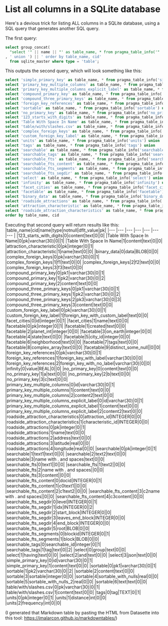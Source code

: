 # List all columns in a SQLite database

Here's a devious trick for listing ALL columns in a SQLite database, using a SQL query that generates another SQL query.

The first query:

```sql
select group_concat(
  "select '" || name || "' as table_name, * from pragma_table_info('" || name || "')"
, ' union ') || ' order by table_name, cid'
  from sqlite_master where type = 'table';
```
This outputs the second query, which will look something like this:
```sql
select 'simple_primary_key' as table_name, * from pragma_table_info('simple_primary_key') union
select 'primary_key_multiple_columns' as table_name, * from pragma_table_info('primary_key_multiple_columns') union
select 'primary_key_multiple_columns_explicit_label' as table_name, * from pragma_table_info('primary_key_multiple_columns_explicit_label') union
select 'compound_primary_key' as table_name, * from pragma_table_info('compound_primary_key') union
select 'compound_three_primary_keys' as table_name, * from pragma_table_info('compound_three_primary_keys') union
select 'foreign_key_references' as table_name, * from pragma_table_info('foreign_key_references') union
select 'sortable' as table_name, * from pragma_table_info('sortable') union
select 'no_primary_key' as table_name, * from pragma_table_info('no_primary_key') union
select '123_starts_with_digits' as table_name, * from pragma_table_info('123_starts_with_digits') union
select 'Table With Space In Name' as table_name, * from pragma_table_info('Table With Space In Name') union
select 'table/with/slashes.csv' as table_name, * from pragma_table_info('table/with/slashes.csv') union
select 'complex_foreign_keys' as table_name, * from pragma_table_info('complex_foreign_keys') union
select 'custom_foreign_key_label' as table_name, * from pragma_table_info('custom_foreign_key_label') union
select 'units' as table_name, * from pragma_table_info('units') union
select 'tags' as table_name, * from pragma_table_info('tags') union
select 'searchable' as table_name, * from pragma_table_info('searchable') union
select 'searchable_tags' as table_name, * from pragma_table_info('searchable_tags') union
select 'searchable_fts' as table_name, * from pragma_table_info('searchable_fts') union
select 'searchable_fts_content' as table_name, * from pragma_table_info('searchable_fts_content') union
select 'searchable_fts_segments' as table_name, * from pragma_table_info('searchable_fts_segments') union
select 'searchable_fts_segdir' as table_name, * from pragma_table_info('searchable_fts_segdir') union
select 'select' as table_name, * from pragma_table_info('select') union
select 'infinity' as table_name, * from pragma_table_info('infinity') union
select 'facet_cities' as table_name, * from pragma_table_info('facet_cities') union
select 'facetable' as table_name, * from pragma_table_info('facetable') union
select 'binary_data' as table_name, * from pragma_table_info('binary_data') union
select 'roadside_attractions' as table_name, * from pragma_table_info('roadside_attractions') union
select 'attraction_characteristic' as table_name, * from pragma_table_info('attraction_characteristic') union
select 'roadside_attraction_characteristics' as table_name, * from pragma_table_info('roadside_attraction_characteristics')
order by table_name, cid
```
Executing that second query will return results like this:
|table_name|cid|name|type|notnull|dflt_value|pk|
|--- |--- |--- |--- |--- |--- |--- |
|123_starts_with_digits|0|content|text|0||0|
|Table With Space In Name|0|pk|varchar(30)|0||1|
|Table With Space In Name|1|content|text|0||0|
|attraction_characteristic|0|pk|integer|0||1|
|attraction_characteristic|1|name|text|0||0|
|binary_data|0|data|BLOB|0||0|
|complex_foreign_keys|0|pk|varchar(30)|0||1|
|complex_foreign_keys|1|f1|text|0||0|
|complex_foreign_keys|2|f2|text|0||0|
|complex_foreign_keys|3|f3|text|0||0|
|compound_primary_key|0|pk1|varchar(30)|0||1|
|compound_primary_key|1|pk2|varchar(30)|0||2|
|compound_primary_key|2|content|text|0||0|
|compound_three_primary_keys|0|pk1|varchar(30)|0||1|
|compound_three_primary_keys|1|pk2|varchar(30)|0||2|
|compound_three_primary_keys|2|pk3|varchar(30)|0||3|
|compound_three_primary_keys|3|content|text|0||0|
|custom_foreign_key_label|0|pk|varchar(30)|0||1|
|custom_foreign_key_label|1|foreign_key_with_custom_label|text|0||0|
|facet_cities|0|id|integer|0||1|
|facet_cities|1|name|text|0||0|
|facetable|0|pk|integer|0||1|
|facetable|1|created|text|0||0|
|facetable|2|planet_int|integer|0||0|
|facetable|3|on_earth|integer|0||0|
|facetable|4|state|text|0||0|
|facetable|5|city_id|integer|0||0|
|facetable|6|neighborhood|text|0||0|
|facetable|7|tags|text|0||0|
|facetable|8|complex_array|text|0||0|
|facetable|9|distinct_some_null||0||0|
|foreign_key_references|0|pk|varchar(30)|0||1|
|foreign_key_references|1|foreign_key_with_label|varchar(30)|0||0|
|foreign_key_references|2|foreign_key_with_no_label|varchar(30)|0||0|
|infinity|0|value|REAL|0||0|
|no_primary_key|0|content|text|0||0|
|no_primary_key|1|a|text|0||0|
|no_primary_key|2|b|text|0||0|
|no_primary_key|3|c|text|0||0|
|primary_key_multiple_columns|0|id|varchar(30)|0||1|
|primary_key_multiple_columns|1|content|text|0||0|
|primary_key_multiple_columns|2|content2|text|0||0|
|primary_key_multiple_columns_explicit_label|0|id|varchar(30)|0||1|
|primary_key_multiple_columns_explicit_label|1|content|text|0||0|
|primary_key_multiple_columns_explicit_label|2|content2|text|0||0|
|roadside_attraction_characteristics|0|attraction_id|INTEGER|0||0|
|roadside_attraction_characteristics|1|characteristic_id|INTEGER|0||0|
|roadside_attractions|0|pk|integer|0||1|
|roadside_attractions|1|name|text|0||0|
|roadside_attractions|2|address|text|0||0|
|roadside_attractions|3|latitude|real|0||0|
|roadside_attractions|4|longitude|real|0||0|
|searchable|0|pk|integer|0||1|
|searchable|1|text1|text|0||0|
|searchable|2|text2|text|0||0|
|searchable|3|name with . and spaces|text|0||0|
|searchable_fts|0|text1||0||0|
|searchable_fts|1|text2||0||0|
|searchable_fts|2|name with . and spaces||0||0|
|searchable_fts|3|content||0||0|
|searchable_fts_content|0|docid|INTEGER|0||1|
|searchable_fts_content|1|c0text1||0||0|
|searchable_fts_content|2|c1text2||0||0|
|searchable_fts_content|3|c2name with . and spaces||0||0|
|searchable_fts_content|4|c3content||0||0|
|searchable_fts_segdir|0|level|INTEGER|0||1|
|searchable_fts_segdir|1|idx|INTEGER|0||2|
|searchable_fts_segdir|2|start_block|INTEGER|0||0|
|searchable_fts_segdir|3|leaves_end_block|INTEGER|0||0|
|searchable_fts_segdir|4|end_block|INTEGER|0||0|
|searchable_fts_segdir|5|root|BLOB|0||0|
|searchable_fts_segments|0|blockid|INTEGER|0||1|
|searchable_fts_segments|1|block|BLOB|0||0|
|searchable_tags|0|searchable_id|integer|0||1|
|searchable_tags|1|tag|text|0||2|
|select|0|group|text|0||0|
|select|1|having|text|0||0|
|select|2|and|text|0||0|
|select|3|json|text|0||0|
|simple_primary_key|0|id|varchar(30)|0||1|
|simple_primary_key|1|content|text|0||0|
|sortable|0|pk1|varchar(30)|0||1|
|sortable|1|pk2|varchar(30)|0||2|
|sortable|2|content|text|0||0|
|sortable|3|sortable|integer|0||0|
|sortable|4|sortable_with_nulls|real|0||0|
|sortable|5|sortable_with_nulls_2|real|0||0|
|sortable|6|text|text|0||0|
|table/with/slashes.csv|0|pk|varchar(30)|0||1|
|table/with/slashes.csv|1|content|text|0||0|
|tags|0|tag|TEXT|0||1|
|units|0|pk|integer|0||1|
|units|1|distance|int|0||0|
|units|2|frequency|int|0||0|

(I generated that Markdown table by pasting the HTML from Datasette into this tool: https://jmalarcon.github.io/markdowntables/)
